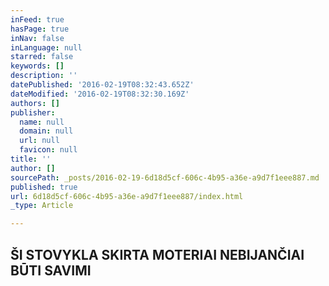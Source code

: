 ```yaml
---
inFeed: true
hasPage: true
inNav: false
inLanguage: null
starred: false
keywords: []
description: ''
datePublished: '2016-02-19T08:32:43.652Z'
dateModified: '2016-02-19T08:32:30.169Z'
authors: []
publisher:
  name: null
  domain: null
  url: null
  favicon: null
title: ''
author: []
sourcePath: _posts/2016-02-19-6d18d5cf-606c-4b95-a36e-a9d7f1eee887.md
published: true
url: 6d18d5cf-606c-4b95-a36e-a9d7f1eee887/index.html
_type: Article

---
```

## ŠI STOVYKLA SKIRTA MOTERIAI NEBIJANČIAI BŪTI SAVIMI